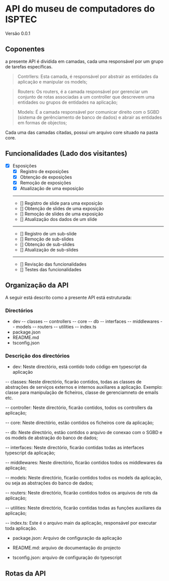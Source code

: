 # API do museu de computadores do ISPTEC
Versão 0.0.1

## Coponentes

a presente API é dividida em camadas, cada uma responsável por um grupo de tarefas específicas.

> Contrllers: Esta camada, é responsável por abstrair as entidades da aplicação e manipular os models;

> Routers: Os routers, é a camada responsável por gerenciar um conjunto de rotas associadas a um controller que descrevem uma entidades ou grupos de entidades na aplicação;

> Models: É a camada responsável por comunicar direito com o SGBD (sistema de gerênciamento de banco de dados) e abrair as entidades em formas de objectos;

Cada uma das camadas citadas, possui um arquivo core situado na pasta core.

## Funcionalidades (Lado dos visitantes)

- [x] Esposições
    - [x] Registro de exposições
    - [x] Obtenção de exposições
    - [x] Remoção de exposições
    - [x] Atualização de uma exposição
    ------------------------------------
    - [] Registro de slide para uma exposição
    - [] Obtenção de slides de uma exposição
    - [] Remoção de slides de uma exposição
    - [] Atualização dos dados de um slide
    -------------------------------------
    - [] Registro de um sub-slide
    - [] Remoção de sub-slides
    - [] Obtenção de sub-slides
    - [] Atualização de sub-slides
    --------------------------------------
    - [] Revisção das funcionalidades
    - [] Testes das funcionalidades



## Organização da API

A seguir está descrito como a presente API está estruturada:

### Directórios
- dev
-- classes
-- controllers
-- core
-- db
-- interfaces
-- middlewares
-- models
-- routers
-- utilities
-- index.ts
- package.json
- README.md
- tsconfig.json

### Descrição dos directórios

- dev: Neste directório, está contido todo código em typescript da aplicação

-- classes: Neste directório, ficarão contidos, todas as classes de abstrações de serviços externos e internos auxiliares a aplicação. Exemplo: classe para manipulação de ficheiros, classe de gerenciamneto de emails etc. 

-- controller: Neste directório, ficarão contidos, todos os controllers da aplicação;

-- core: Neste directório, estão contidos os ficheiros core da aplicação;

-- db: Neste directório, estão contidos o arquivo de conexao com o SGBD e os models de abstração do banco de dados;

-- interfaces: Neste directório, ficarão contidas todas as interfaces typescript da aplicação;

-- middlewares: Neste directório, ficarão contidos todos os middlewares da aplicação;

-- models: Neste directório, ficarão contidos todos os models da aplicação, ou seja as abstrações do banco de dados;

-- routers: Neste directório, ficarão contidos todos os arquivos de rots da aplicação;

-- utilities: Neste directório, ficarão contidas todas as funções auxiliares da aplicação;

-- index.ts: Este é o arquivo main da aplicação, responsável por executar toda aplicação.

- package.json: Arquivo de configuração da aplicação

- README.md: arquivo de documentação do projecto

- tsconfig.json: arquivo de configuração do typescript

## Rotas da API

